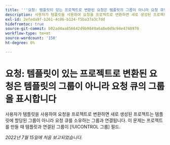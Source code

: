 ```yaml
---
title: '''요청: 템플릿이 있는 프로젝트로 변환된 요청은 템플릿의 그룹이 아니라 요청 큐의 그룹을 표시합니다'
description: 사용자가 템플릿을 사용하여 요청을 프로젝트로 변환하면 새로 생성된 프로젝트는 템플릿에 할당된 그룹이 아니라 요청 큐를 소유하는 그룹과 연결됩니다. 이 문제는 프로젝트를 만들 때 템플릿과 연결된 그룹이 [!UICONTROL 그룹] 필드.
exl-id: 2efeda9f-b261-4c86-b124-f5ba37a3c7dd
hidefromtoc: true
source-git-commit: b02ad4aa856642d9b9849a6a8e0d9c94e4748970
workflow-type: tm+mt
source-wordcount: '150'
ht-degree: 0%

---
```


# 요청: 템플릿이 있는 프로젝트로 변환된 요청은 템플릿의 그룹이 아니라 요청 큐의 그룹을 표시합니다

사용자가 템플릿을 사용하여 요청을 프로젝트로 변환하면 새로 생성된 프로젝트는 템플릿에 할당된 그룹이 아니라 요청 큐를 소유하는 그룹과 연결됩니다. 이 문제는 프로젝트를 만들 때 템플릿과 연결된 그룹이 [!UICONTROL 그룹] 필드.

_2022년 7월 15일에 처음 보고되었습니다._
